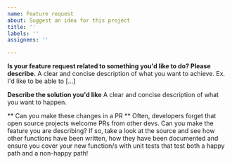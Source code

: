 ```yaml
---
name: Feature request
about: Suggest an idea for this project
title: ''
labels: ''
assignees: ''

---
```


**Is your feature request related to something you'd like to do? Please describe.**
A clear and concise description of what you want to achieve. Ex. I'd like to be able to [...]

**Describe the solution you'd like**
A clear and concise description of what you want to happen.

** Can you make these changes in a PR **
Often, developers forget that open source projects welcome PRs from other devs. Can you make the feature you are describing? If so, take a look at the source and see how other functions have been written, how they have been documented and ensure you cover your new function/s with unit tests that test both a happy path and a non-happy path!
